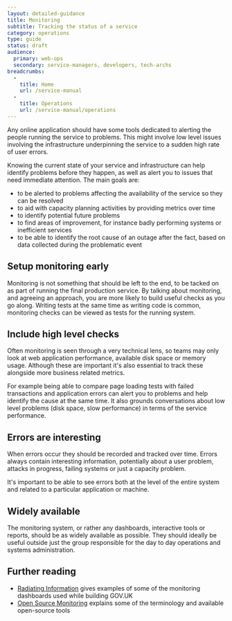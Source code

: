 ```yaml
---
layout: detailed-guidance
title: Monitoring
subtitle: Tracking the status of a service
category: operations
type: guide
status: draft
audience: 
  primary: web-ops
  secondary: service-managers, developers, tech-archs
breadcrumbs:
  -
    title: Home
    url: /service-manual
  -
    title: Operations
    url: /service-manual/operations
---
```


Any online application should have some tools dedicated to alerting the people running the service to problems. This might involve low level issues involving the infrastructure underpinning the service to a sudden high rate of user errors.

Knowing the current state of your service and infrastructure can help identify problems before they happen, as well as alert you to issues that need immediate attention. The main goals are:

* to be alerted to problems affecting the availability of the service so they can be resolved
* to aid with capacity planning activities by providing metrics over time
* to identify potential future problems
* to find areas of improvement, for instance badly performing systems or inefficient services
* to be able to identify the root cause of an outage after the fact, based on data collected during the problematic event

## Setup monitoring early

Monitoring is not something that should be left to the end, to be tacked on as part of running the final production service. By talking about monitoring, and agreeing an approach, you are more likely to build useful checks as you go along. Writing tests at the same time as writing code is common, monitoring checks can be viewed as tests for the running system.

## Include high level checks

Often monitoring is seen through a very technical lens, so teams may only look at web application performance, available disk space or memory usage. Although these are important it's also essential to track these alongside more business related metrics. 

For example being able to compare page loading tests with failed transactions and application errors can alert you to problems and help identify the cause at the same time. It also grounds conversations about low level problems (disk space, slow performance) in terms of the service performance. 

## Errors are interesting

When errors occur they should be recorded and tracked over time. Errors always contain interesting information, potentially about a user problem, attacks in progress, failing systems or just a capacity problem. 

It's important to be able to see errors both at the level of the entire system and related to a particular application or machine.

## Widely available

The monitoring system, or rather any dashboards, interactive tools or reports, should be as widely available as possible. They should ideally be useful outside just the group responsible for the day to day operations and systems administration.

## Further reading

* [Radiating Information](http://digital.cabinetoffice.gov.uk/2012/02/08/radiating-information/) gives examples of some of the monitoring dashboards used while building GOV.UK
* [Open Source Monitoring](https://speakerdeck.com/obfuscurity/the-state-of-open-source-monitoring) explains some of the terminology and available open-source tools

